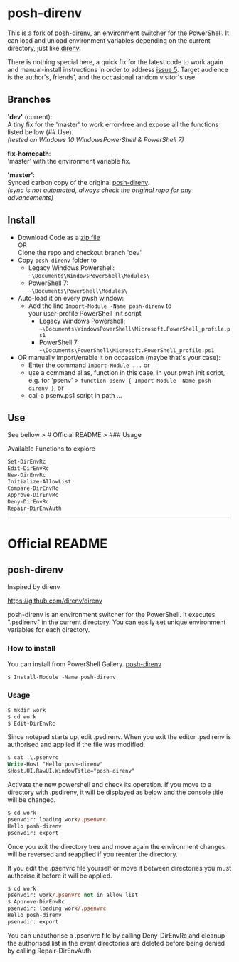 # posh-direnv

This is a fork of [posh-direnv](https://github.com/direnv/direnv), an environment switcher for the PowerShell. It can load and unload environment variables depending on the current directory, just like [direnv](https://direnv.net/).

There is nothing special here, a quick fix for the latest code to work again and manual-install instructions in order to address [issue 5](https://github.com/takekazuomi/posh-direnv/issues/5). Target audience is the author's, friends', and the occasional random visitor's use.


## Branches

**'dev'** (current):  
A tiny fix for the 'master' to work error-free and expose all the functions listed bellow (## Use).  
*(tested on Windows 10 WindowsPowerShell & PowerShell 7)*

**fix-homepath**:  
'master' with the environment variable fix.

**'master'**:  
Synced carbon copy of the original [posh-direnv](https://github.com/direnv/direnv).  
*(sync is not automated, always check the original repo for any advancements)*


## Install

- Download Code as a [zip file](https://github.com/Gregory-K/posh-direnv/archive/refs/heads/dev.zip)  
  OR  
  Clone the repo and checkout branch 'dev'
- Copy `posh-direnv` folder to
  - Legacy Windows Powershell:  
    `~\Documents\WindowsPowerShell\Modules\`
  - PowerShell 7:  
    `~\Documents\PowerShell\Modules\`
- Auto-load it on every pwsh window:
  - Add the line `Import-Module -Name posh-direnv` to  
    your user-profile PowerShell init script  
    - Legacy Windows Powershell:  
      `~\Documents\WindowsPowerShell\Microsoft.PowerShell_profile.ps1`
    - PowerShell 7:  
      `~\Documents\PowerShell\Microsoft.PowerShell_profile.ps1`
- OR manually import/enable it on occassion (maybe that's your case):
  - Enter the command `Import-Module ...` or
  - use a command alias, function in this case, in your pwsh init script,  
    e.g. for 'psenv' > `function psenv { Import-Module -Name posh-direnv }`, or
  - call a psenv.ps1 script in path ...


## Use

See bellow > # Official README > ### Usage

Available Functions to explore

```sh
Set-DirEnvRc
Edit-DirEnvRc
New-DirEnvRc
Initialize-AllowList
Compare-DirEnvRc
Approve-DirEnvRc
Deny-DirEnvRc
Repair-DirEnvAuth
```


---



# Official README


## posh-direnv

Inspired by direnv

<https://github.com/direnv/direnv>

posh-direnv is an environment switcher for the PowerShell. It executes
".psdirenv" in the current directory. You can easily set unique
environment variables for each directory.

### How to install

You can install from PowerShell Gallery.
[posh-direnv](https://www.powershellgallery.com/packages/posh-direnv)

```ps
$ Install-Module -Name posh-direnv
```

### Usage

```ps
$ mkdir work
$ cd work
$ Edit-DirEnvRc
```

Since notepad starts up, edit .psdirenv. When you exit the editor
.psdirenv is authorised and applied if the file was modified.

```ps
$ cat .\.psenvrc
Write-Host "Hello posh-direnv"
$Host.UI.RawUI.WindowTitle="posh-direnv"
```

Activate the new powershell and check its operation. If you move to a
directory with .psdirenv, it will be displayed as below and the console
title will be changed.

```ps
$ cd work
psenvdir: loading work/.psenvrc
Hello posh-direnv
psenvdir: export
```

Once you exit the directory tree and move again the environment changes
will be reversed and reapplied if you reenter the directory.

If you edit the .psenvrc file yourself or move it between directories
you must authorise it before it will be applied.

```ps
$ cd work
psenvdir: work/.psenvrc not in allow list
$ Approve-DirEnvRc
psenvdir: loading work/.psenvrc
Hello posh-direnv
psenvdir: export
```

You can unauthorise a .psenvrc file by calling Deny-DirEnvRc and cleanup
the authorised list in the event directories are deleted before being
denied by calling Repair-DirEnvAuth.
